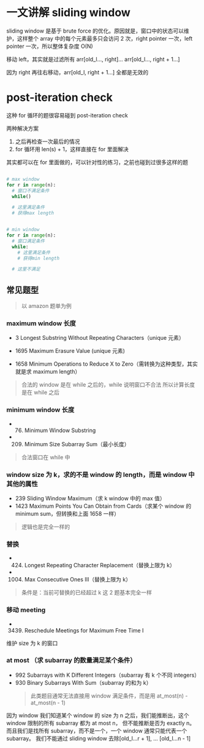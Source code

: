 # 一文讲解 sliding window

sliding window 是基于 brute force 的优化。原因就是，窗口中的状态可以维护，这样整个 array 中的每个元素最多只会访问 2 次，right pointer 一次，left pointer 一次，所以整体复杂度 O(N)

移动 left，其实就是过滤所有 arr[old_l..., right]... arr[old_l..., right + 1...]

因为 right 再往右移动，arr[old_l, right + 1...] 全都是无效的

# post-iteration check

这种 for 循环的题很容易碰到 post-iteration check

两种解决方案

1. 之后再检查一次最后的情况
2. for 循环用 len(s) + 1，这样直接在 for 里面解决

其实都可以在 for 里面做的，可以针对性的练习，之前也碰到过很多这样的题

```Python

# max window
for r in range(n):
  # 窗口不满足条件
  while()

  # 这里满足条件
  # 获得max length


# min window
for r in range(n):
  # 窗口满足条件
  while:
    # 这里满足条件
    # 获得min length

  # 这里不满足

```

## 常见题型

> 以 amazon 题单为例

### maximum window 长度

- 3 Longest Substring Without Repeating Characters（unique 元素）

- 1695 Maximum Erasure Value (unique 元素)

- 1658 Minimum Operations to Reduce X to Zero（需转换为这种类型，其实就是求 maximum length）

> 合法的 window 是在 while 之后的，while 说明窗口不合法
> 所以计算长度是在 while 之后

### minimum window 长度

- 76. Minimum Window Substring

- 209. Minimum Size Subarray Sum（最小长度）

> 合法窗口在 while 中

### window size 为 k，求的不是 window 的 length，而是 window 中其他的属性

- 239 Sliding Window Maximum（求 k window 中的 max 值）
- 1423 Maximum Points You Can Obtain from Cards（求某个 window 的 minimum sum，但转换和上面 1658 一样）

> 逻辑也是完全一样的

### 替换

- 424. Longest Repeating Character Replacement（替换上限为 k）
- 1004. Max Consecutive Ones III（替换上限为 k）

> 条件是：当前可替换的已经超过 k
> 这 2 题基本完全一样

### 移动 meeting

- 3439. Reschedule Meetings for Maximum Free Time I

维护 size 为 k 的窗口

### at most （求 subarray 的数量满足某个条件）

- 992 Subarrays with K Different Integers（subarray 有 k 个不同 integers）
- 930 Binary Subarrays With Sum（subarray 的和为 k）
  > 此类题目通常无法直接用 window 满足条件，而是用 at_most(n) - at_most(n - 1)

因为 window 我们知道某个 window 的 size 为 n 之后，我们能推断出，这个 window 限制的所有 subarray 都为 at most n，
但不能推断是否为 exactly n。而且我们是找所有 subarray，而不是一个，一个 window 通常只能代表一个 subarray。
我们不能通过 sliding window 去除[old_l...r + 1], ... [old_l...n - 1]
